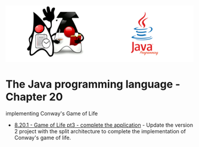![](/assets/javarepologo.png)

# The Java programming language - Chapter 20

implementing Conway's Game of Life

- [8.20.1 - Game of Life pt3 - complete the application]() - Update the version 2 project with the split architecture to complete the implementation of Conway's game of life.
